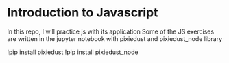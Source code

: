 # Introduction to Javascript

In this repo, I will practice js with its application
Some of the JS exercises are written in the jupyter notebook with pixiedust and pixiedust_node library

!pip install pixiedust
!pip install pixiedust_node
